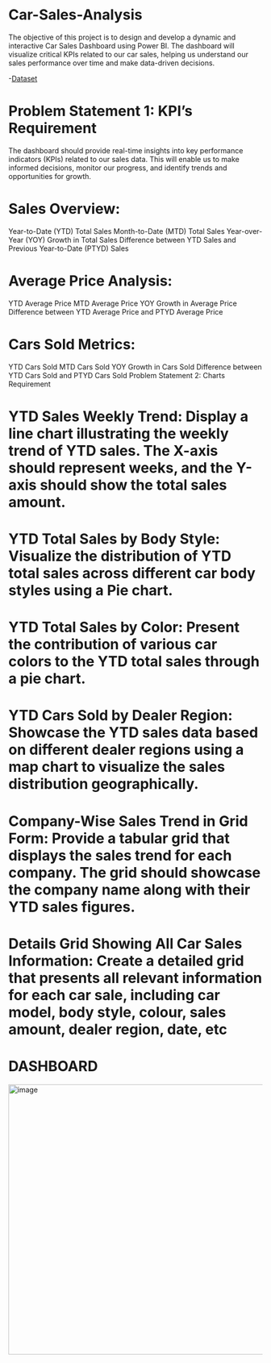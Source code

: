 # Car-Sales-Analysis
The objective of this project is to design and develop a dynamic and interactive Car Sales Dashboard using Power BI. The dashboard will visualize critical KPIs related to our car sales, helping us understand our sales performance over time and make data-driven decisions.

-<a href = "https://github.com/revanth2004-10-09/Car-Sales-Analysis/blob/main/Car%20Sales.xlsx">Dataset</a>  


# Problem Statement 1: KPI’s Requirement
The dashboard should provide real-time insights into key performance indicators (KPIs) related to our sales data. This will enable us to make informed decisions, monitor our progress, and identify trends and opportunities for growth.
# Sales Overview:
Year-to-Date (YTD) Total Sales
Month-to-Date (MTD) Total Sales
Year-over-Year (YOY) Growth in Total Sales
Difference between YTD Sales and Previous Year-to-Date (PTYD) Sales
# Average Price Analysis:
YTD Average Price
MTD Average Price
YOY Growth in Average Price
Difference between YTD Average Price and PTYD Average Price
# Cars Sold Metrics:
YTD Cars Sold
MTD Cars Sold
YOY Growth in Cars Sold
Difference between YTD Cars Sold and PTYD Cars Sold
Problem Statement 2: Charts Requirement


# YTD Sales Weekly Trend: Display a line chart illustrating the weekly trend of YTD sales. The X-axis should represent weeks, and the Y-axis should show the total sales amount.
# YTD Total Sales by Body Style: Visualize the distribution of YTD total sales across different car body styles using a Pie chart.
# YTD Total Sales by Color: Present the contribution of various car colors to the YTD total sales through a pie chart.
# YTD Cars Sold by Dealer Region: Showcase the YTD sales data based on different dealer regions using a map chart to visualize the sales distribution geographically.
# Company-Wise Sales Trend in Grid Form: Provide a tabular grid that displays the sales trend for each company. The grid should showcase the company name along with their YTD sales figures.
# Details Grid Showing All Car Sales Information: Create a detailed grid that presents all relevant information for each car sale, including car model, body style, colour, sales amount, dealer region, date, etc

# DASHBOARD
<img width="961" height="536" alt="image" src="https://github.com/user-attachments/assets/4effe5e4-64ef-4e32-a6d7-153d421caa8d" />


